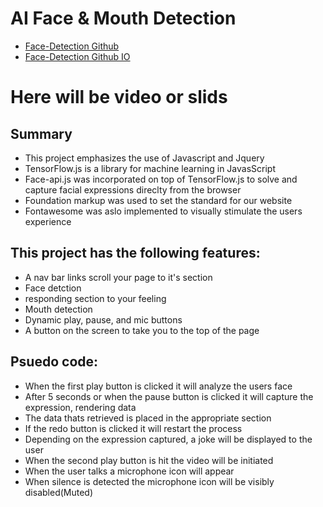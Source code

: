 <h1>AI Face & Mouth Detection</h1>
<ul>
  <li><a href="https://github.com/moelak/price-checker">Face-Detection Github</a></li>
  <li><a href="https://moelak.github.io/face-and-mouth-detection/">Face-Detection Github IO</a></li>
</ul>

<h1>Here will be video or slids</h1>

<h2> Summary</h2>
<ul>
  <li>This project emphasizes the use of Javascript and Jquery</li>
  <li>TensorFlow.js is a library for machine learning in JavasScript</li>
  <li>Face-api.js was incorporated on top of TensorFlow.js to solve and capture facial expressions direclty from the browser</li>
  <li>Foundation markup was used to set the standard for our website </li>
  <li>Fontawesome was aslo implemented to visually stimulate the users experience</li>
</ul>

<h2>This project has the following features:</h2>
<ul>
  <li>A nav bar links scroll your page to it's section</li>
  <li>Face detction</li>
  <li>responding section to your feeling</li>
  <li>Mouth detection</li>
  <li>Dynamic play, pause, and mic buttons</li>
  <li>A button on the screen to take you to the top of the page</li>
</ul>

<h2>Psuedo code:</h2>
<ul>
  <li>When the first play button is clicked it will analyze the users face</li>
  <li>After 5 seconds or when the pause button is clicked it will capture the expression, rendering data</li>
  <li>The data thats retrieved is placed in the appropriate section</li>
  <li>If the redo button is clicked it will restart the process</li>
  <li>Depending on the expression captured, a joke will be displayed to the user</li>
  <li>When the second play button is hit the video will be initiated</li>
  <li>When the user talks a microphone icon will appear</li>
  <li>When silence is detected the  microphone icon will be visibly disabled(Muted)
</ul>
